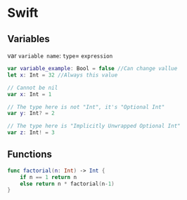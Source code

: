 # Swift



## Variables

var ``variable name``: ``type``= ``expression``

```swift
var variable_example: Bool = false //Can change vallue
let x: Int = 32 //Always this value

// Cannot be nil
var x: Int = 1

// The type here is not "Int", it's "Optional Int"
var y: Int? = 2

// The type here is "Implicitly Unwrapped Optional Int"
var z: Int! = 3

```

## Functions

```swift
func factorial(n: Int) -> Int {
    if n == 1 return n
    else return n * factorial(n-1)
}
```










